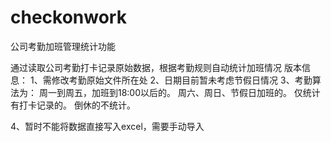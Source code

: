 # checkonwork
公司考勤加班管理统计功能

通过读取公司考勤打卡记录原始数据，根据考勤规则自动统计加班情况
版本信息：
1、需修改考勤原始文件所在处
2、日期目前暂未考虑节假日情况
3、考勤算法为：
周一到周五，加班到18:00以后的。
周六、周日、节假日加班的。
仅统计有打卡记录的。
倒休的不统计。

4、暂时不能将数据直接写入excel，需要手动导入
